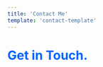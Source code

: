 ```yaml
---
title: 'Contact Me'
template: 'contact-template'
---
```


# <span style="color:#0064FF">  Get in Touch.</span>


